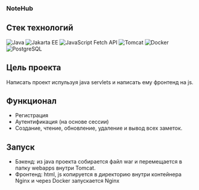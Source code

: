 ### NoteHub

## Стек технологий
![Java](https://img.shields.io/badge/Java-ED8B00?style=for-the-badge&logo=java&logoColor=white) ![Jakarta EE](https://img.shields.io/badge/Jakarta%20EE-9.1-blue?style=for-the-badge&logo=jakartaee&logoColor=white) ![JavaScript Fetch API](https://img.shields.io/badge/Fetch%20API-323330?style=for-the-badge&logo=javascript&logoColor=yellow) ![Tomcat](https://img.shields.io/badge/Tomcat-10.0-yellow?style=for-the-badge&logo=apache-tomcat&logoColor=white) ![Docker](https://img.shields.io/badge/Docker-2496ED?style=for-the-badge&logo=docker&logoColor=white) ![PostgreSQL](https://img.shields.io/badge/PostgreSQL-336791?style=for-the-badge&logo=postgresql&logoColor=white)


## Цель проекта
Написать проект испульзуя java servlets и написать ему фронтенд на js.

## Функционал
- Регистрация
- Аутентификация (на основе сессии)
- Создание, чтение, обновление, удаление и вывод всех заметок.

## Запуск 
- Бэкенд: из java проекта собирается файл war и перемещается в папку webapps внутри Tomcat.
- Фронтенд: html, js копируется в директорию внутри контейнера Nginx и через Docker запускается Nginx 



